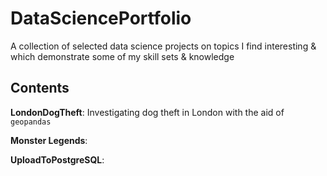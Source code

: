 # DataSciencePortfolio
A collection of selected data science projects on topics I find interesting & which demonstrate some of my skill sets & knowledge

## Contents
**LondonDogTheft**: Investigating dog theft in London with the aid of `geopandas`

**Monster Legends**: 

**UploadToPostgreSQL**: 
